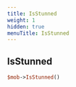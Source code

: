 ```yaml
---
title: IsStunned
weight: 1
hidden: true
menuTitle: IsStunned
---
```

## IsStunned
```perl
$mob->IsStunned()
```
